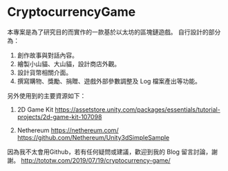 # CryptocurrencyGame
本專案是為了研究目的而實作的一款基於以太坊的區塊鏈遊戲。
自行設計的部分為：
1. 創作故事與對話內容。
2. 繪製小山貓、大山貓，設計商店外觀。
3. 設計貨幣相關介面。
4. 撰寫購物、獎勵、捐贈、遊戲外部參數調整及 Log 檔案產出等功能。

另外使用到的主要資源如下：
1. 2D Game Kit 
https://assetstore.unity.com/packages/essentials/tutorial-projects/2d-game-kit-107098

2. Nethereum 
https://nethereum.com/ 
https://github.com/Nethereum/Unity3dSimpleSample

因為我不太會用Github，若有任何疑問或建議，歡迎到我的 Blog 留言討論，謝謝。
http://tototw.com/2019/07/19/cryptocurrency-game/ 
